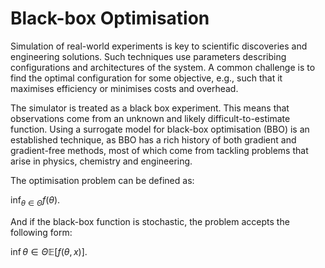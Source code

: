 # Black-box Optimisation

Simulation of real-world experiments is key to scientific discoveries and engineering solutions. Such techniques use parameters describing configurations and architectures of the system. A common challenge is to find the optimal configuration for some objective, e.g., such that it maximises efficiency or minimises costs and overhead.

The simulator is treated as a black box experiment. This means that observations come from an unknown and likely difficult-to-estimate function. Using a surrogate model for black-box optimisation (BBO) is an established technique, as BBO has a rich history of both gradient and gradient-free methods, most of which come from tackling problems that arise in physics, chemistry and engineering.

The optimisation problem can be defined as:

$\inf_{\theta \in \Theta} f(\theta).$

And if the black-box function is stochastic, the problem accepts the following form:

$\inf{\theta \in \Theta} \mathbb{E}\left[ f(\theta, x) \right].$